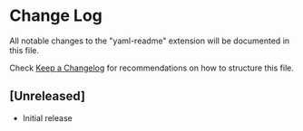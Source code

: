 # Change Log

All notable changes to the "yaml-readme" extension will be documented in this file.

Check [Keep a Changelog](http://keepachangelog.com/) for recommendations on how to structure this file.

## [Unreleased]

- Initial release